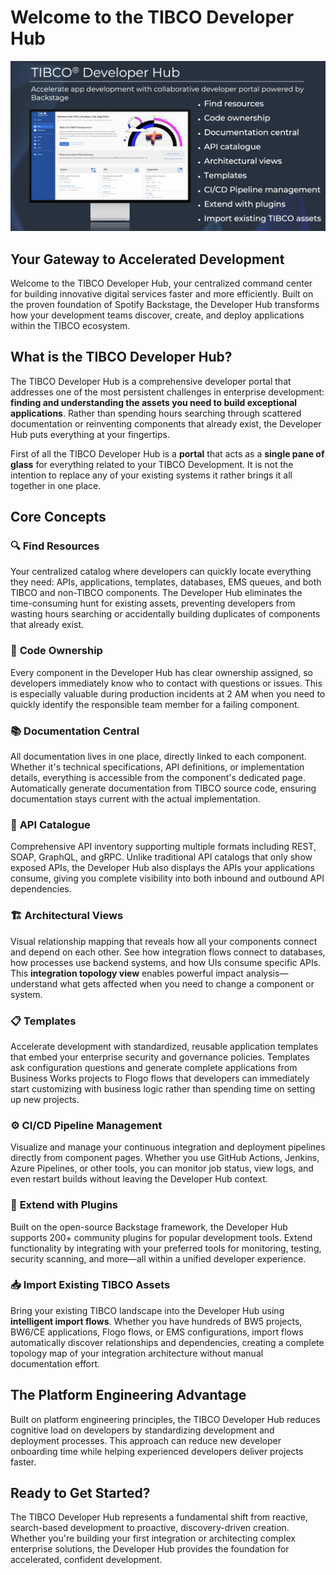 # Welcome to the TIBCO Developer Hub



![TIBCO Developer Hub](./images/DevHub.png)


## Your Gateway to Accelerated Development

Welcome to the TIBCO Developer Hub, your centralized command center for building innovative digital services faster and more efficiently. Built on the proven foundation of Spotify Backstage, the Developer Hub transforms how your development teams discover, create, and deploy applications within the TIBCO ecosystem.

## What is the TIBCO Developer Hub?

The TIBCO Developer Hub is a comprehensive developer portal that addresses one of the most persistent challenges in enterprise development: **finding and understanding the assets you need to build exceptional applications**. Rather than spending hours searching through scattered documentation or reinventing components that already exist, the Developer Hub puts everything at your fingertips.

First of all the TIBCO Developer Hub is a **portal** that acts as a **single pane of glass** for everything related to your TIBCO Development. It is not the intention to replace any of your existing systems it rather brings it all together in one place.

## Core Concepts

### 🔍 **Find Resources**
Your centralized catalog where developers can quickly locate everything they need: APIs, applications, templates, databases, EMS queues, and both TIBCO and non-TIBCO components. The Developer Hub eliminates the time-consuming hunt for existing assets, preventing developers from wasting hours searching or accidentally building duplicates of components that already exist.

### 👥 **Code Ownership**
Every component in the Developer Hub has clear ownership assigned, so developers immediately know who to contact with questions or issues. This is especially valuable during production incidents at 2 AM when you need to quickly identify the responsible team member for a failing component.

### 📚 **Documentation Central**
All documentation lives in one place, directly linked to each component. Whether it's technical specifications, API definitions, or implementation details, everything is accessible from the component's dedicated page. Automatically generate documentation from TIBCO source code, ensuring documentation stays current with the actual implementation.

### 🔗 **API Catalogue**
Comprehensive API inventory supporting multiple formats including REST, SOAP, GraphQL, and gRPC. Unlike traditional API catalogs that only show exposed APIs, the Developer Hub also displays the APIs your applications consume, giving you complete visibility into both inbound and outbound API dependencies.

### 🏗️ **Architectural Views**
Visual relationship mapping that reveals how all your components connect and depend on each other. See how integration flows connect to databases, how processes use backend systems, and how UIs consume specific APIs. This **integration topology view** enables powerful impact analysis—understand what gets affected when you need to change a component or system.

### 📋 **Templates**
Accelerate development with standardized, reusable application templates that embed your enterprise security and governance policies. Templates ask configuration questions and generate complete applications from Business Works projects to Flogo flows that developers can immediately start customizing with business logic rather than spending time on setting up new projects.

### ⚙️ **CI/CD Pipeline Management**
Visualize and manage your continuous integration and deployment pipelines directly from component pages. Whether you use GitHub Actions, Jenkins, Azure Pipelines, or other tools, you can monitor job status, view logs, and even restart builds without leaving the Developer Hub context.

### 🧩 **Extend with Plugins**
Built on the open-source Backstage framework, the Developer Hub supports 200+ community plugins for popular development tools. Extend functionality by integrating with your preferred tools for monitoring, testing, security scanning, and more—all within a unified developer experience.

### 📥 **Import Existing TIBCO Assets**
Bring your existing TIBCO landscape into the Developer Hub using **intelligent import flows**. Whether you have hundreds of BW5 projects, BW6/CE applications, Flogo flows, or EMS configurations, import flows automatically discover relationships and dependencies, creating a complete topology map of your integration architecture without manual documentation effort.

## The Platform Engineering Advantage

Built on platform engineering principles, the TIBCO Developer Hub reduces cognitive load on developers by standardizing development and deployment processes. This approach can reduce new developer onboarding time while helping experienced developers deliver projects faster.

## Ready to Get Started?

The TIBCO Developer Hub represents a fundamental shift from reactive, search-based development to proactive, discovery-driven creation. Whether you're building your first integration or architecting complex enterprise solutions, the Developer Hub provides the foundation for accelerated, confident development.
